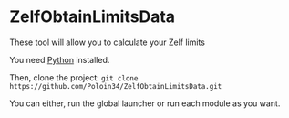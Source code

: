# ZelfObtainLimitsData
These tool will allow you to calculate your Zelf limits



You need [Python](https://python.org/download) installed.

Then, clone the project:
  `git clone https://github.com/Poloin34/ZelfObtainLimitsData.git`

You can either, run the global launcher or run each module as you want.
